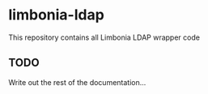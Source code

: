 # limbonia-ldap
This repository contains all Limbonia LDAP wrapper code

## TODO
Write out the rest of the documentation...
